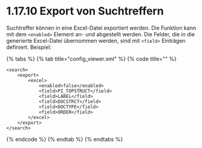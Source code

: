 # 1.17.10 Export von Suchtreffern

Suchtreffer können in eine Excel-Datei exportiert werden. Die Funktion kann mit dem `<enabled>` Element an- und abgestellt werden. Die Felder, die in die generierte Excel-Datei übernommen werden, sind mit `<field>` Einträgen definiert. Beispiel:

{% tabs %}
{% tab title="config\_viewer.xml" %}
{% code title="" %}
```markup
<search>
    <export>
        <excel>
            <enabled>false</enabled>
            <field>PI_TOPSTRUCT</field>
            <field>LABEL</field>
            <field>DOCSTRCT</field>
            <field>DOCTYPE</field>
            <field>ORDER</field>
        </excel>
    </export>
</search>
```
{% endcode %}
{% endtab %}
{% endtabs %}

